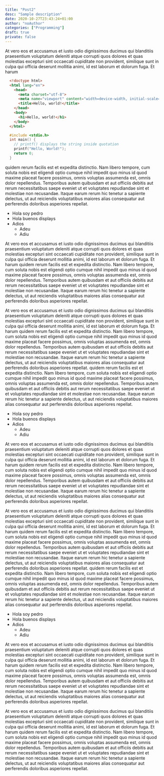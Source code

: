 ```yaml
---
title: "Post2"
desc: "Sample description"
date: 2020-10-27T23:43:24+01:00
author: "noAuthor"
categories: ["Programming"]
draft: true
private: false
---
```


At vero eos et accusamus et iusto odio dignissimos ducimus qui blanditiis
praesentium voluptatum deleniti
atque corrupti quos dolores et quas molestias excepturi sint occaecati cupiditate non provident,
similique
sunt in culpa qui officia deserunt mollitia animi, id est laborum et dolorum fuga. Et harum 



```html
  <!doctype html>
  <html lang="en">
    <head>
      <meta charset="utf-8">
      <meta name="viewport" content="width=device-width, initial-scale=1, shrink-to-fit=no">
      <title>Hello, world!</title>
    </head>
    <body>
      <h1>Hello, world!</h1>
    </body>
  </html>
```







```c
  #include <stdio.h>
  int main() {
    // printf() displays the string inside quotation
    printf("Hello, World!");
    return 0;
  }
``` 




quidem
rerum
facilis est et expedita distinctio. Nam libero tempore, cum soluta nobis est eligendi optio cumque
nihil
impedit quo minus id quod maxime placeat facere possimus, omnis voluptas assumenda est, omnis dolor
repellendus. Temporibus autem quibusdam et aut officiis debitis aut rerum necessitatibus saepe
eveniet
ut et
voluptates repudiandae sint et molestiae non recusandae. Itaque earum rerum hic tenetur a sapiente
delectus,
ut aut reiciendis voluptatibus maiores alias consequatur aut perferendis doloribus asperiores
repellat.

- Hola soy pedro
- Hola buenos displays
- Adios
  - Adeu
  - Adiu


At vero eos et accusamus et iusto odio dignissimos ducimus qui blanditiis
praesentium voluptatum deleniti
atque corrupti quos dolores et quas molestias excepturi sint occaecati cupiditate non provident,
similique
sunt in culpa qui officia deserunt mollitia animi, id est laborum et dolorum fuga. Et harum quidem
rerum
facilis est et expedita distinctio. Nam libero tempore, cum soluta nobis est eligendi optio cumque
nihil
impedit quo minus id quod maxime placeat facere possimus, omnis voluptas assumenda est, omnis dolor
repellendus. Temporibus autem quibusdam et aut officiis debitis aut rerum necessitatibus saepe
eveniet
ut et
voluptates repudiandae sint et molestiae non recusandae. Itaque earum rerum hic tenetur a sapiente
delectus,
ut aut reiciendis voluptatibus maiores alias consequatur aut perferendis doloribus asperiores
repellat.

At vero eos et accusamus et iusto odio dignissimos ducimus qui blanditiis
praesentium voluptatum deleniti
atque corrupti quos dolores et quas molestias excepturi sint occaecati cupiditate non provident,
similique
sunt in culpa qui officia deserunt mollitia animi, id est laborum et dolorum fuga. Et harum quidem
rerum
facilis est et expedita distinctio. Nam libero tempore, cum soluta nobis est eligendi optio cumque
nihil
impedit quo minus id quod maxime placeat facere possimus, omnis voluptas assumenda est, omnis dolor
repellendus. Temporibus autem quibusdam et aut officiis debitis aut rerum necessitatibus saepe
eveniet
ut et
voluptates repudiandae sint et molestiae non recusandae. Itaque earum rerum hic tenetur a sapiente
delectus,
ut aut reiciendis voluptatibus maiores alias consequatur aut perferendis doloribus asperiores
repellat.
quidem
rerum
facilis est et expedita distinctio. Nam libero tempore, cum soluta nobis est eligendi optio cumque
nihil
impedit quo minus id quod maxime placeat facere possimus, omnis voluptas assumenda est, omnis dolor
repellendus. Temporibus autem quibusdam et aut officiis debitis aut rerum necessitatibus saepe
eveniet
ut et
voluptates repudiandae sint et molestiae non recusandae. Itaque earum rerum hic tenetur a sapiente
delectus,
ut aut reiciendis voluptatibus maiores alias consequatur aut perferendis doloribus asperiores
repellat.

- Hola soy pedro
- Hola buenos displays
- Adios
  - Adeu
  - Adiu


At vero eos et accusamus et iusto odio dignissimos ducimus qui blanditiis
praesentium voluptatum deleniti
atque corrupti quos dolores et quas molestias excepturi sint occaecati cupiditate non provident,
similique
sunt in culpa qui officia deserunt mollitia animi, id est laborum et dolorum fuga. Et harum quidem
rerum
facilis est et expedita distinctio. Nam libero tempore, cum soluta nobis est eligendi optio cumque
nihil
impedit quo minus id quod maxime placeat facere possimus, omnis voluptas assumenda est, omnis dolor
repellendus. Temporibus autem quibusdam et aut officiis debitis aut rerum necessitatibus saepe
eveniet
ut et
voluptates repudiandae sint et molestiae non recusandae. Itaque earum rerum hic tenetur a sapiente
delectus,
ut aut reiciendis voluptatibus maiores alias consequatur aut perferendis doloribus asperiores
repellat.

At vero eos et accusamus et iusto odio dignissimos ducimus qui blanditiis
praesentium voluptatum deleniti
atque corrupti quos dolores et quas molestias excepturi sint occaecati cupiditate non provident,
similique
sunt in culpa qui officia deserunt mollitia animi, id est laborum et dolorum fuga. Et harum quidem
rerum
facilis est et expedita distinctio. Nam libero tempore, cum soluta nobis est eligendi optio cumque
nihil
impedit quo minus id quod maxime placeat facere possimus, omnis voluptas assumenda est, omnis dolor
repellendus. Temporibus autem quibusdam et aut officiis debitis aut rerum necessitatibus saepe
eveniet
ut et
voluptates repudiandae sint et molestiae non recusandae. Itaque earum rerum hic tenetur a sapiente
delectus,
ut aut reiciendis voluptatibus maiores alias consequatur aut perferendis doloribus asperiores
repellat.
quidem
rerum
facilis est et expedita distinctio. Nam libero tempore, cum soluta nobis est eligendi optio cumque
nihil
impedit quo minus id quod maxime placeat facere possimus, omnis voluptas assumenda est, omnis dolor
repellendus. Temporibus autem quibusdam et aut officiis debitis aut rerum necessitatibus saepe
eveniet
ut et
voluptates repudiandae sint et molestiae non recusandae. Itaque earum rerum hic tenetur a sapiente
delectus,
ut aut reiciendis voluptatibus maiores alias consequatur aut perferendis doloribus asperiores
repellat.

- Hola soy pedro
- Hola buenos displays
- Adios
  - Adeu
  - Adiu


At vero eos et accusamus et iusto odio dignissimos ducimus qui blanditiis
praesentium voluptatum deleniti
atque corrupti quos dolores et quas molestias excepturi sint occaecati cupiditate non provident,
similique
sunt in culpa qui officia deserunt mollitia animi, id est laborum et dolorum fuga. Et harum quidem
rerum
facilis est et expedita distinctio. Nam libero tempore, cum soluta nobis est eligendi optio cumque
nihil
impedit quo minus id quod maxime placeat facere possimus, omnis voluptas assumenda est, omnis dolor
repellendus. Temporibus autem quibusdam et aut officiis debitis aut rerum necessitatibus saepe
eveniet
ut et
voluptates repudiandae sint et molestiae non recusandae. Itaque earum rerum hic tenetur a sapiente
delectus,
ut aut reiciendis voluptatibus maiores alias consequatur aut perferendis doloribus asperiores
repellat.

At vero eos et accusamus et iusto odio dignissimos ducimus qui blanditiis
praesentium voluptatum deleniti
atque corrupti quos dolores et quas molestias excepturi sint occaecati cupiditate non provident,
similique
sunt in culpa qui officia deserunt mollitia animi, id est laborum et dolorum fuga. Et harum quidem
rerum
facilis est et expedita distinctio. Nam libero tempore, cum soluta nobis est eligendi optio cumque
nihil
impedit quo minus id quod maxime placeat facere possimus, omnis voluptas assumenda est, omnis dolor
repellendus. Temporibus autem quibusdam et aut officiis debitis aut rerum necessitatibus saepe
eveniet
ut et
voluptates repudiandae sint et molestiae non recusandae. Itaque earum rerum hic tenetur a sapiente
delectus,
ut aut reiciendis voluptatibus maiores alias consequatur aut perferendis doloribus asperiores
repellat.
